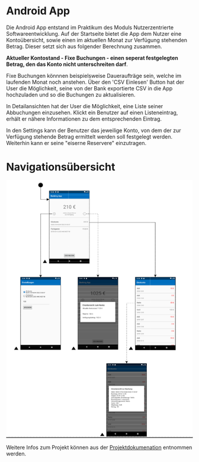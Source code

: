 # Android App

Die Android App entstand im Praktikum des Moduls Nutzerzentrierte Softwareentwicklung. Auf der Startseite bietet die App dem Nutzer eine Kontoübersicht, sowie einen im aktuellen Monat zur Verfügung stehenden Betrag. Dieser setzt sich aus folgender Berechnung zusammen.

**Aktueller Kontostand - Fixe Buchungen - einen seperat festgelegten Betrag, den das Konto nicht unterschreiten darf**.

Fixe Buchungen könnnen beispielsweise Daueraufträge sein, welche im laufenden Monat noch anstehen. 
Über den 'CSV Einlesen' Button hat der User die Möglichkeit, seine von der Bank exportierte CSV in die App hochzuladen und so die Buchungen zu aktualisieren. 

In Detailansichten hat der User die Möglichkeit, eine Liste seiner Abbuchungen einzusehen. Klickt ein Benutzer auf einen Listeneintrag, erhält er nähere Informationen zu dem entsprechenden Eintrag.

In den Settings kann der Benutzer das jeweilige Konto, von dem der zur Verfügung stehende Betrag ermittelt werden soll festgelegt werden. Weiterhin kann er seine "eiserne Reservere" einzutragen. 

# Navigationsübersicht

![Navigationsübersicht](doc/Navigationsuebersicht.png)

Weitere Infos zum Projekt können aus der [Projektdokumenation](/doc/Dokumentation.pdf) entnommen werden. 
